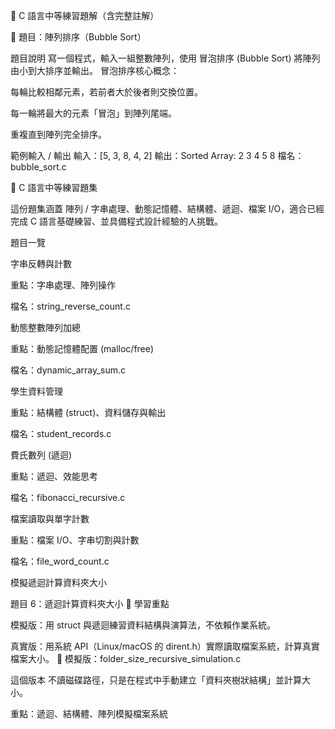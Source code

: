 📘 C 語言中等練習題解（含完整註解）

🔹 題目：陣列排序（Bubble Sort）

題目說明
寫一個程式，輸入一組整數陣列，使用 冒泡排序 (Bubble Sort) 將陣列由小到大排序並輸出。
冒泡排序核心概念：

每輪比較相鄰元素，若前者大於後者則交換位置。

每一輪將最大的元素「冒泡」到陣列尾端。

重複直到陣列完全排序。

範例輸入 / 輸出
輸入：[5, 3, 8, 4, 2]
輸出：Sorted Array: 2 3 4 5 8
檔名：bubble_sort.c



📘 C 語言中等練習題集

這份題集涵蓋 陣列 / 字串處理、動態記憶體、結構體、遞迴、檔案 I/O，適合已經完成 C 語言基礎練習、並具備程式設計經驗的人挑戰。

題目一覽

字串反轉與計數

重點：字串處理、陣列操作

檔名：string_reverse_count.c

動態整數陣列加總

重點：動態記憶體配置 (malloc/free)

檔名：dynamic_array_sum.c

學生資料管理

重點：結構體 (struct)、資料儲存與輸出

檔名：student_records.c

費氏數列 (遞迴)

重點：遞迴、效能思考

檔名：fibonacci_recursive.c

檔案讀取與單字計數

重點：檔案 I/O、字串切割與計數

檔名：file_word_count.c

模擬遞迴計算資料夾大小


題目 6：遞迴計算資料夾大小
🎯 學習重點

模擬版：用 struct 與遞迴練習資料結構與演算法，不依賴作業系統。

真實版：用系統 API（Linux/macOS 的 dirent.h）實際讀取檔案系統，計算真實檔案大小。
📂 模擬版：folder_size_recursive_simulation.c

這個版本 不讀磁碟路徑，只是在程式中手動建立「資料夾樹狀結構」並計算大小。



重點：遞迴、結構體、陣列模擬檔案系統